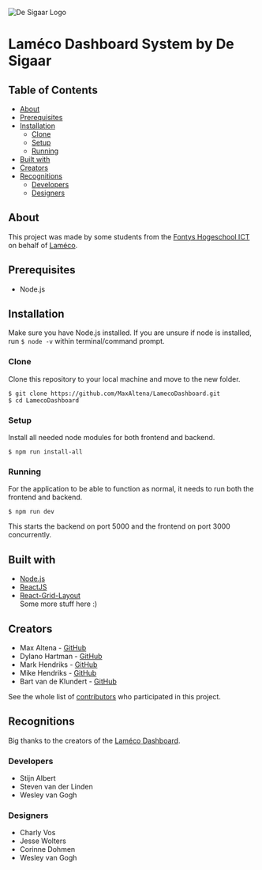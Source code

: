 ![De Sigaar Logo](https://raw.githubusercontent.com/MariusHendriks/De-Sigaar/master/branding/DeSigaarIcon-128x128.png)

# Laméco Dashboard System by De Sigaar

## Table of Contents

- [About](#about)
- [Prerequisites](#prerequisites)
- [Installation](#installation)
  - [Clone](#clone)
  - [Setup](#setup)
  - [Running](#running)
- [Built with](#built-with)
- [Creators](#creators)
- [Recognitions](#recognitions)
  - [Developers](#developers)
  - [Designers](#designers)

## About

This project was made by some students from the [Fontys Hogeschool ICT](https://fontys.nl/hbo-ict/) on behalf of [Laméco](https://www.lameco.nl/).

## Prerequisites

- Node.js

## Installation

Make sure you have Node.js installed. If you are unsure if node is installed, run `$ node -v` within terminal/command prompt.

### Clone

Clone this repository to your local machine and move to the new folder.

```
$ git clone https://github.com/MaxAltena/LamecoDashboard.git
$ cd LamecoDashboard
```

### Setup

Install all needed node modules for both frontend and backend.

```
$ npm run install-all
```

### Running

For the application to be able to function as normal, it needs to run both the frontend and backend.

```
$ npm run dev
```
This starts the backend on port 5000 and the frontend on port 3000 concurrently.

## Built with

- [Node.js](https://nodejs.org/)
- [ReactJS](https://reactjs.org/)
- [React-Grid-Layout](https://github.com/STRML/react-grid-layout/)  
  Some more stuff here :)

## Creators

- Max Altena - [GitHub](https://github.com/MaxAltena)
- Dylano Hartman - [GitHub](https://github.com/DylanoH)
- Mark Hendriks - [GitHub](https://github.com/MariusHendriks)
- Mike Hendriks - [GitHub](https://github.com/madmike1104)
- Bart van de Klundert - [GitHub](https://github.com/Bartvdklu)

See the whole list of [contributors](https://github.com/MaxAltena/LamecoDashboard/contributors) who participated in this project.

## Recognitions

Big thanks to the creators of the [Laméco Dashboard](https://git.fhict.nl/I403606/LamecoLayout/).

### Developers

- Stijn Albert
- Steven van der Linden
- Wesley van Gogh

### Designers

- Charly Vos
- Jesse Wolters
- Corinne Dohmen
- Wesley van Gogh
